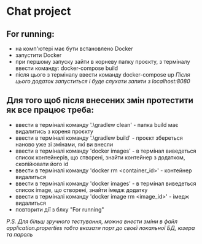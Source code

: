 # Chat project
## For running:
- на комп'ютері має бути встановлено Docker
- запустити Docker
- при першому запуску зайти в корневу папку проєкту, з терміналу ввести команду: docker-compose build
- після цього з терміналу ввести команду docker-compose up
*Після цього додаток запуститься і буде слухати запити з localhost:8080*

## Для того щоб після внесених змін протестити як все працює треба:
- ввести в терміналі команду '.\gradlew clean' - папка build має видалитись з кореня проєкту
- ввести в терміналі команду '.\gradlew build' - проєкт збереться наново уже зі змінами, які ви внесли
- ввести в терміналі команду 'docker images' - в термінал виведеться список контейнерів, що створені, знайти контейнер з додатком, скопійювати його id
- ввести в терміналі команду 'docker rm <container_id>' - контейнер видалиться
- ввести в терміналі команду 'docker images' - в термінал виведеться список image, що створені, знайти імедж додатку
- ввести в терміналі команду 'docker image rm <image_id>' - імедж видалиться
- повторити дії з блку "For running"

*P.S. Для більш зручного тестування, можна внести зміни в файл application.properties тобто вказати порт до своєї локальної БД, юзера та пароль*

